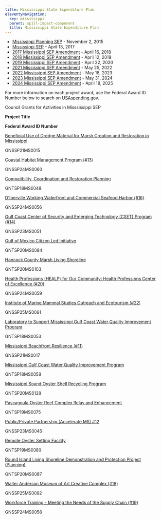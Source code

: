 ```yaml
---
title: Mississippi State Expenditure Plan
eleventyNavigation:
  key: mississippi
  parent: spill-impact-component
  title: Mississippi State Expenditure Plan
---
```


- [Mississippi Planning SEP](/uploads/MS_PSEP_Plan%209.21.2015.pdf) - November 2, 2015
- [Mississippi SEP](/uploads/SEP_MS_20170427.pdf) - April 13, 2017
- [2017 Mississippi SEP Amendment](/uploads/MS%20State%20Expenditure%20Plan%20Amendment%202017%202.12.18_FINAL_508Compliance.pdf) - April 16, 2018
- [2018 Mississippi SEP Amendment](/uploads/MS%20SEP%202018%20Amendment%20Final%2002.08.19-508.pdf) - April 12, 2018
- [2019 Mississippi SEP Amendment](/uploads/State%20Expenditure%20Plan%20Amendment%20MS%202019%20FINAL%20for%20Submission%202.25.2020_508.pdf) - April 22, 2020
- [2021 Mississippi SEP Amendment](/uploads/MS_SEP_2021_Amendment_FINAL_04262022.pdf) - May 25, 2022
- [2022 Mississippi SEP Amendment](/uploads/MS_SEP_2022%20Amendment.pdf) - May 18, 2023
- [2023 Mississippi SEP Amendment](/uploads/MS_2023_State%20Expenditure%20Plan%20Amendment%20for%20Council%20Submission%205.2.2024.pdf) - May 31, 2024
- [2024 Mississippi SEP Amendment](/uploads/2024%20Mississippi%20State%20Expenditure%20Plan%20Amendment%20for%20Council%20Submission%204.3.2025%20Final.pdf) - April 18, 2025

For more information on each project award, use the Federal Award ID Number below to search on [USAspending.gov](https://www.usaspending.gov/search/?hash=d0cede4de5827d24bbd9d27076bf18f2).

Council Grants for Activities in Misssissippi SEP

**Project Title**

**Federal Award ID Number**

[Beneficial Use of Dredge Material for Marsh Creation and Restoration in Mississippi](/uploads/MS%20SEP%202018%20Amendment%20Final%2002.08.19-508.pdf#page=23)

GNSSP21MS0015

[Coastal Habitat Management Program (#13)](/uploads/MS_SEP_2021_Amendment_FINAL_04262022.pdf#page=17)

GNSSP24MS0060

[Compatibility, Coordination and Restoration Planning](/uploads/MS%20State%20Expenditure%20Plan%20Amendment%202017%202.12.18_FINAL_508Compliance.pdf#page=19)

GNTSP18MS0048

[D’Iberville Working Waterfront and Commercial Seafood Harbor (#16)](/uploads/MS_2023_State%20Expenditure%20Plan%20Amendment%20for%20Council%20Submission%205.2.2024.pdf#page=17)

GNSSP24MS0056

[Gulf Coast Center of Security and Emerging Technology (CSET) Program (#14)](/uploads/MS_SEP_2021_Amendment_FINAL_04262022.pdf#page=20)

GNSSP23MS0051

[Gulf of Mexico Citizen Led Initiative](/uploads/MS%20State%20Expenditure%20Plan%20Amendment%202017%202.12.18_FINAL_508Compliance.pdf#page=21)

GNTSP20MS0084

[Hancock County Marsh Living Shoreline](https://www.mdeq.ms.gov/wp-content/uploads/2019/09/2018-Mississippi-State-Expenditure-Plan-Amendment.pdf#page=27)

GNTSP20MS0103

[Health Professions (HEALP) for Our Community: Health Professions Center of Excellence (#20)](/uploads/MS_SEP_2022%20Amendment.pdf#page=23)

GNSSP24MS0059

[Institute of Marine Mammal Studies Outreach and Ecotourism (#22)](/uploads/MS_SEP_2022%20Amendment.pdf#page=27)

GNSSP25MS0061

[Laboratory to Support Mississippi Gulf Coast Water Quality Improvement Program](/uploads/SEP_MS_20170427.pdf#page=17)

GNTSP18MS0053

[Mississippi Beachfront Resilience (#11)](/uploads/MS_SEP_2021_Amendment_FINAL_04262022.pdf#page=15)

GNSSP21MS0017

[Mississippi Gulf Coast Water Quality Improvement Program](/uploads/SEP_MS_20170427.pdf#page=17)

GNTSP18MS0058

[Mississippi Sound Oyster Shell Recycling Program](https://www.mdeq.ms.gov/wp-content/uploads/2019/09/2018-Mississippi-State-Expenditure-Plan-Amendment.pdf#page=19)

GNTSP20MS0128

[Pascagoula Oyster Reef Complex Relay and Enhancement](/uploads/SEP_MS_20170427.pdf#page=21)

GNTSP19MS0075

[Public/Private Partnership (Accelerate MS) #12](/uploads/MS_SEP_2021_Amendment_FINAL_04262022.pdf#page=16)

GNSSP23MS0045

[Remote Oyster Setting Facility](/uploads/MS%20State%20Expenditure%20Plan%20Amendment%202017%202.12.18_FINAL_508Compliance.pdf#page=26)

GNTSP19MS0080

[Round Island Living Shoreline Demonstration and Protection Project (Planning)](/uploads/MS%20State%20Expenditure%20Plan%20Amendment%202017%202.12.18_FINAL_508Compliance.pdf#page=35)

GNTSP20MS0087

[Walter Anderson Museum of Art Creative Complex (#18)](/uploads/MS_SEP_2022%20Amendment.pdf#page=18)

GNSSP25MS0062

[Workforce Training - Meeting the Needs of the Supply Chain (#19)](/uploads/MS_SEP_2022%20Amendment.pdf#page=21)

GNSSP24MS0058
